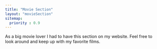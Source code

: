 ```yaml
---
title: "Movie Section"
layout: "movieSection"
sitemap:
  priority : 0.9
---
```

As a big movie lover I had to have this section on my website. Feel free to look around and keep up with my favorite films.